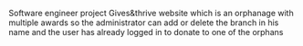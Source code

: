 Software engineer project 
Gives&thrive website which is an orphanage with multiple awards
so the administrator can add or delete the branch in his name and the user has already logged in to donate to one of the orphans
